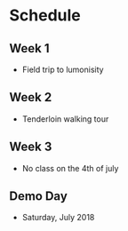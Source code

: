 # Schedule

## Week 1

* Field trip to lumonisity

## Week 2

* Tenderloin walking tour

## Week 3

* No class on the 4th of july

## Demo Day

* Saturday, July 2018
